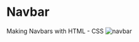 # Navbar
Making Navbars with HTML - CSS
![navbar](https://user-images.githubusercontent.com/107439786/185370911-07530c48-ff11-4b41-8cc2-bf6cb912f0c1.png)
